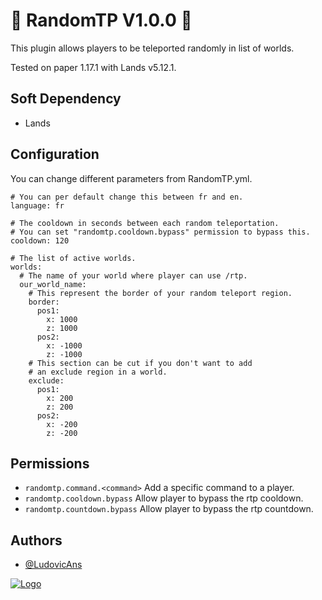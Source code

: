 
# 🌌 RandomTP V1.0.0 🌌

This plugin allows players to be teleported randomly in list of worlds.

Tested on paper 1.17.1 with Lands v5.12.1.


## Soft Dependency
- Lands


## Configuration

You can change different parameters from RandomTP.yml.
```
# You can per default change this between fr and en.
language: fr

# The cooldown in seconds between each random teleportation.
# You can set "randomtp.cooldown.bypass" permission to bypass this.
cooldown: 120

# The list of active worlds.
worlds:
  # The name of your world where player can use /rtp.
  our_world_name:
    # This represent the border of your random teleport region.
    border:
      pos1:
        x: 1000
        z: 1000
      pos2:
        x: -1000
        z: -1000
    # This section can be cut if you don't want to add
    # an exclude region in a world.
    exclude:
      pos1:
        x: 200
        z: 200
      pos2:
        x: -200
        z: -200
```


## Permissions
- `randomtp.command.<command>` Add a specific command to a player.
- `randomtp.cooldown.bypass` Allow player to bypass the rtp cooldown.
- `randomtp.countdown.bypass` Allow player to bypass the rtp countdown.


## Authors

- [@LudovicAns](https://github.com/LudovicAns)


[![Logo](https://i.imgur.com/sB82UfM.png)](https://github.com/EdenStacks)

